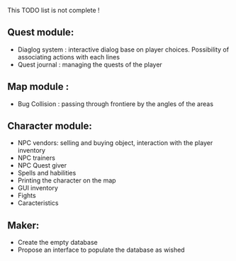 This TODO list is not complete !

## Quest module:
- Diaglog system : interactive dialog base on player choices. Possibility of associating actions with each lines
- Quest journal : managing the quests of the player

## Map module :
- Bug Collision : passing through frontiere by the angles of the areas 

## Character module:
- NPC vendors: selling and buying object, interaction with the player inventory
- NPC trainers
- NPC Quest giver
- Spells and habilities
- Printing the character on the map
- GUI inventory
- Fights
- Caracteristics

## Maker:
- Create the empty database
- Propose an interface to populate the database as wished
